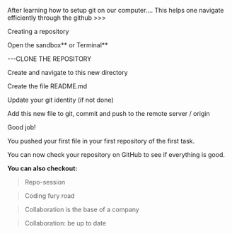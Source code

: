 After learning how to setup git on our computer.... This helps one navigate efficiently through the github >>>

Creating a repository

Open the sandbox** or Terminal**

---CLONE THE REPOSITORY

Create and navigate to this new directory

Create the file README.md

Update your git identity (if not done)

Add this new file to git, commit and push to the remote server / origin

Good job!

You pushed your first file in your first repository of the first task.

You can now check your repository on GitHub to see if everything is good.



**You can also checkout:**
>Repo-session

>Coding fury road 

>Collaboration is the base of a company

>Collaboration: be up to date 
